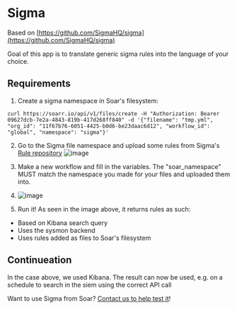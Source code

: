 # Sigma
Based on [https://github.com/SigmaHQ/sigma](https://github.com/SigmaHQ/sigma)

Goal of this app is to translate generic sigma rules into the language of your choice.

## Requirements
1. Create a sigma namespace in Soar's filesystem:
```
curl https://soarr.io/api/v1/files/create -H "Authorization: Bearer 09627dcb-7e2a-4843-819b-417d268ff840" -d '{"filename": "tmp.yml", "org_id": "11f67b76-6051-4425-b0d6-be23daac6d12", "workflow_id": "global", "namespace": "sigma"}'
```

2. Go to the Sigma file namespace and upload some rules from Sigma's [Rule repository](https://github.com/SigmaHQ/sigma/tree/master/rules)
![image](https://user-images.githubusercontent.com/5719530/159381443-fccd0f10-69ea-432a-827b-0f7f4c658942.png)

3. Make a new workflow and fill in the variables. The "soar_namespace" MUST match the namespace you made for your files and uploaded them into.
4. ![image](https://user-images.githubusercontent.com/5719530/159381597-584b47b7-b6cf-4e85-bbe7-72460e81a46b.png)

4. Run it! As seen in the image above, it returns rules as such:
- Based on Kibana search query
- Uses the sysmon backend
- Uses rules added as files to Soar's filesystem


## Continueation
In the case above, we used Kibana. The result can now be used, e.g. on a schedule to search in the siem using the correct API call

Want to use Sigma from Soar? [Contact us to help test it](support@soarr.io)!
